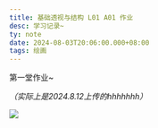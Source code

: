```yaml
---
title: 基础透视与结构 L01 A01 作业
desc: 学习记录~
ty: note
date: 2024-08-03T20:06:00.000+08:00
tags: 绘画
---
```


第一堂作业~

*（实际上是2024.8.12上传的hhhhhhh）*

![](https://oss.443eb9.dev/islandsmedia/10/work.png)
